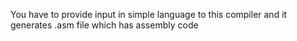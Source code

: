 You have to provide input in simple language to this compiler and it generates .asm file which has assembly code

